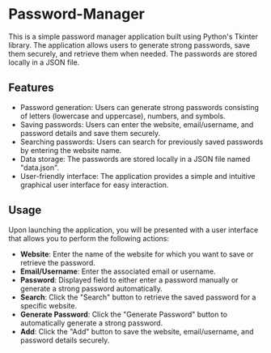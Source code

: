 # Password-Manager

This is a simple password manager application built using Python's Tkinter library. The application allows users to generate strong passwords, save them securely, and retrieve them when needed. The passwords are stored locally in a JSON file.

## Features
- Password generation: Users can generate strong passwords consisting of letters (lowercase and uppercase), numbers, and symbols.
- Saving passwords: Users can enter the website, email/username, and password details and save them securely.
- Searching passwords: Users can search for previously saved passwords by entering the website name.
- Data storage: The passwords are stored locally in a JSON file named "data.json".
- User-friendly interface: The application provides a simple and intuitive graphical user interface for easy interaction.

## Usage
Upon launching the application, you will be presented with a user interface that allows you to perform the following actions:

- **Website**: Enter the name of the website for which you want to save or retrieve the password.
- **Email/Username**: Enter the associated email or username.
- **Password**: Displayed field to either enter a password manually or generate a strong password automatically.
- **Search**: Click the "Search" button to retrieve the saved password for a specific website.
- **Generate Password**: Click the "Generate Password" button to automatically generate a strong password.
- **Add**: Click the "Add" button to save the website, email/username, and password details securely.


